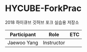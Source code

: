 # HYCUBE-ForkPrac
2018 하이큐브 깃허브 포크 실습용 저장소

| Participant   | Role       | ETC |
|---------------|------------|-----|
| Jaewoo Yang   | Instructor |     |
